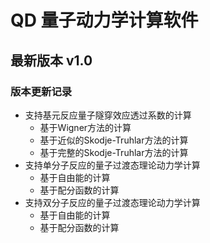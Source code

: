 # QD 量子动力学计算软件
## 最新版本 v1.0
### 版本更新记录
* 支持基元反应量子隧穿效应透过系数的计算              
  * 基于Wigner方法的计算                          
  * 基于近似的Skodje-Truhlar方法的计算            
  * 基于完整的Skodje-Truhlar方法的计算            
* 支持单分子反应的量子过渡态理论动力学计算            
  * 基于自由能的计算                              
  * 基于配分函数的计算                            
* 支持双分子反应的量子过渡态理论动力学计算            
  * 基于自由能的计算                              
  * 基于配分函数的计算                            
